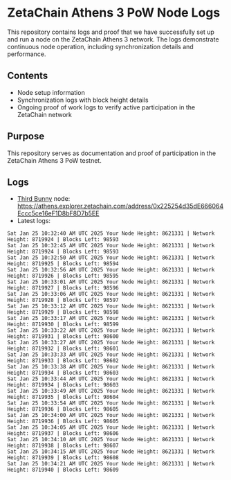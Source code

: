 # ZetaChain Athens 3 PoW Node Logs
This repository contains logs and proof that we have successfully set up and run a node on the ZetaChain Athens 3 network. The logs demonstrate continuous node operation, including synchronization details and performance.

## Contents
- Node setup information
- Synchronization logs with block height details
- Ongoing proof of work logs to verify active participation in the ZetaChain network

## Purpose
This repository serves as documentation and proof of participation in the ZetaChain Athens 3 PoW testnet.

## Logs

- [Third Bunny](https://thirdbunny.xyz/) node: https://athens.explorer.zetachain.com/address/0x225254d35dE666064Eccc5ce16eF1D8bF8D7b5EE
- Latest logs:
```
Sat Jan 25 10:32:40 AM UTC 2025 Your Node Height: 8621331 | Network Height: 8719924 | Blocks Left: 98593
Sat Jan 25 10:32:45 AM UTC 2025 Your Node Height: 8621331 | Network Height: 8719924 | Blocks Left: 98593
Sat Jan 25 10:32:50 AM UTC 2025 Your Node Height: 8621331 | Network Height: 8719925 | Blocks Left: 98594
Sat Jan 25 10:32:56 AM UTC 2025 Your Node Height: 8621331 | Network Height: 8719926 | Blocks Left: 98595
Sat Jan 25 10:33:01 AM UTC 2025 Your Node Height: 8621331 | Network Height: 8719927 | Blocks Left: 98596
Sat Jan 25 10:33:06 AM UTC 2025 Your Node Height: 8621331 | Network Height: 8719928 | Blocks Left: 98597
Sat Jan 25 10:33:12 AM UTC 2025 Your Node Height: 8621331 | Network Height: 8719929 | Blocks Left: 98598
Sat Jan 25 10:33:17 AM UTC 2025 Your Node Height: 8621331 | Network Height: 8719930 | Blocks Left: 98599
Sat Jan 25 10:33:22 AM UTC 2025 Your Node Height: 8621331 | Network Height: 8719931 | Blocks Left: 98600
Sat Jan 25 10:33:27 AM UTC 2025 Your Node Height: 8621331 | Network Height: 8719932 | Blocks Left: 98601
Sat Jan 25 10:33:33 AM UTC 2025 Your Node Height: 8621331 | Network Height: 8719933 | Blocks Left: 98602
Sat Jan 25 10:33:38 AM UTC 2025 Your Node Height: 8621331 | Network Height: 8719934 | Blocks Left: 98603
Sat Jan 25 10:33:44 AM UTC 2025 Your Node Height: 8621331 | Network Height: 8719934 | Blocks Left: 98603
Sat Jan 25 10:33:49 AM UTC 2025 Your Node Height: 8621331 | Network Height: 8719935 | Blocks Left: 98604
Sat Jan 25 10:33:54 AM UTC 2025 Your Node Height: 8621331 | Network Height: 8719936 | Blocks Left: 98605
Sat Jan 25 10:34:00 AM UTC 2025 Your Node Height: 8621331 | Network Height: 8719936 | Blocks Left: 98605
Sat Jan 25 10:34:05 AM UTC 2025 Your Node Height: 8621331 | Network Height: 8719937 | Blocks Left: 98606
Sat Jan 25 10:34:10 AM UTC 2025 Your Node Height: 8621331 | Network Height: 8719938 | Blocks Left: 98607
Sat Jan 25 10:34:15 AM UTC 2025 Your Node Height: 8621331 | Network Height: 8719939 | Blocks Left: 98608
Sat Jan 25 10:34:21 AM UTC 2025 Your Node Height: 8621331 | Network Height: 8719940 | Blocks Left: 98609
```
